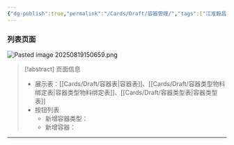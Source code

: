 ```yaml
---
{"dg-publish":true,"permalink":"/Cards/Draft/容器管理/","tags":["江淮毅昌/蝶创I-MES/MES"]}
---
```



### 列表页面

![Pasted image 20250819150659.png](/img/user/Extras/Attachments/Pasted%20image%2020250819150659.png)

> [!abstract] 页面信息
> - 展示表：[[Cards/Draft/容器表\|容器表]]、[[Cards/Draft/容器类型物料绑定表\|容器类型物料绑定表]]、[[Cards/Draft/容器类型表\|容器类型表]]
> - 按钮列表
> 	- 新增容器类型：
> 	- 新增容器：

---